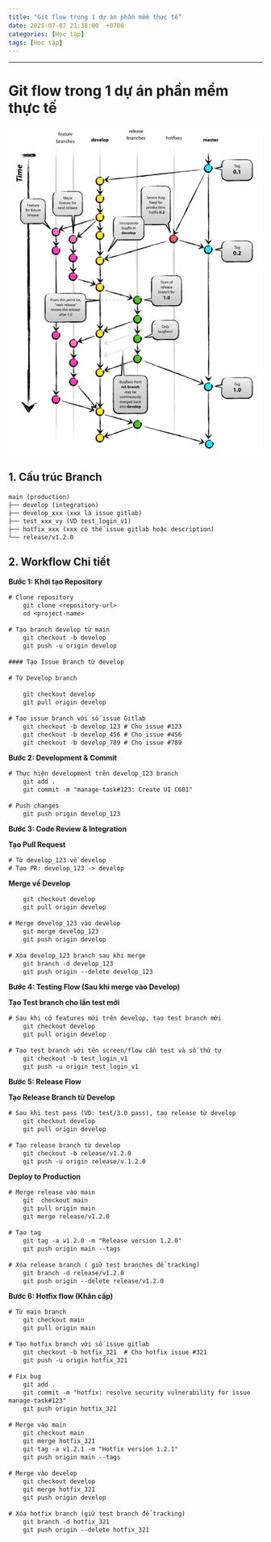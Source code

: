 ```yaml
---
title: "Git flow trong 1 dự án phần mềm thực tế"
date: 2025-07-07 21:38:00  +0700
categories: [Học tập]
tags: [Học tập]
---
```


---

# Git flow trong 1 dự án phần mềm thực tế

<p align="center">
  <img src="/assets/images/git/git-flow.png" alt="Image title_1" />
</p>

## 1. Cấu trúc Branch

```
main (production)
├── develop (integration)
├── develop_xxx (xxx là issue gitlab)
├── test_xxx_vy (VD test_login_v1)
├── hotfix_xxx (xxx có thể issue gitlab hoặc description)
└── release/v1.2.0
```

## 2. Workflow Chi tiết

**Bước 1: Khởi tạo Repository**

```
# Clone repository
    git clone <repository-url>
    cd <project-name>

# Tạo branch develop từ main
    git checkout -b develop
    git push -u origin develop

#### Tạo Issue Branch từ develop

# Từ Develop branch

    git checkout develop
    git pull origin develop

# Tạo issue branch với số issue Gitlab
    git checkout -b develop_123 # Cho issue #123
    git checkout -b develop_456 # Cho issue #456
    git checkout -b develop_789 # Cho issue #789
```

**Bước 2: Development & Commit**

```
# Thực hiện development trên develop_123 branch
    git add .
    git commit -m "manage-task#123: Create UI C601"

# Push changes
    git push origin develop_123
```

**Bước 3: Code Review & Integration**

**Tạo Pull Request**

```
# Từ develop_123 về develop
# Tạo PR: develop_123 -> develop
```

**Merge về Develop**

```
    git checkout develop
    git pull origin develop

# Merge develop_123 vào develop
    git merge develop_123
    git push origin develop

# Xóa develop_123 branch sau khi merge
    git branch -d develop_123
    git push origin --delete develop_123
```

**Bước 4: Testing Flow (Sau khi merge vào Develop)**

**Tạo Test branch cho lần test mới**

```
# Sau khi có features mới trên develop, tạo test branch mới
    git checkout develop
    git pull origin develop

# Tạo test branch với tên screen/flow cần test và số thứ tự
    git checkout -b test_login_v1
    git push -u origin test_login_v1
```

**Bước 5: Release Flow**

**Tạo Release Branch từ Develop**

```
# Sau khi test pass (VD: test/3.0 pass), tạo release từ develop
    git checkout develop
    git pull origin develop

# Tạo release branch từ develop
    git checkout -b release/v1.2.0
    git push -u origin release/v.1.2.0
```

**Deploy to Production**

```
# Merge release vào main
    git  checkout main
    git pull origin main
    git merge release/v1.2.0

# Tạo tag
    git tag -a v1.2.0 -m "Release version 1.2.0"
    git push origin main --tags

# Xóa release branch ( giữ test branches để tracking)
    git branch -d release/v1.2.0
    git push origin --delete release/v1.2.0
```

**Bước 6: Hotfix flow (Khẩn cấp)**

```
# Từ main branch
    git checkout main
    git pull origin main

# Tạo hotfix branch với số issue gitlab
    git checkout -b hotfix_321  # Cho hotfix issue #321
    git push -u origin hotfix_321

# Fix bug
    git add .
    git commit -m "hotfix: resolve security vulnerability for issue manage-task#123"
    git push origin hotfix_321

# Merge vào main
    git checkout main
    git merge hotfix_321
    git tag -a v1.2.1 -m "Hotfix version 1.2.1"
    git push origin main --tags

# Merge vào develop
    git checkout develop
    git merge hotfix_321
    git push origin develop

# Xóa hotfix branch (giữ test branch để tracking)
    git branch -d hotfix_321
    git push origin --delete hotfix_321
```

